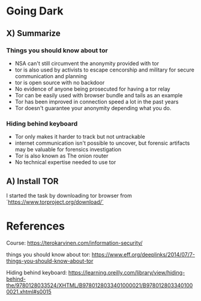 # Going Dark

## X) Summarize

### Things you should know about tor

- NSA can't still circumvent the anonymity provided with tor
- tor is also used by activists to escape cencorship and military for secure communication and planning
- tor is open source with no backdoor
- No evidence of anyone being prosecuted for having a tor relay
- Tor can be easily used with browser bundle and tails as an example
- Tor has been improved in connection speed a lot in the past years
- Tor doesn't guarantee your anonymity depending what you do.

### Hiding behind keyboard

- Tor only makes it harder to track but not untrackable
- internet communication isn't possible to uncover, but forensic artifacts may be valuable for forensics investigation
- Tor is also known as The onion router
- No technical expertise needed to use tor


## A) Install TOR

I started the task by downloading tor browser from ´https://www.torproject.org/download/´


# References

Course: https://terokarvinen.com/information-security/

things you should know about tor: https://www.eff.org/deeplinks/2014/07/7-things-you-should-know-about-tor

Hiding behind keyboard: https://learning.oreilly.com/library/view/hiding-behind-the/9780128033524/XHTML/B9780128033401000021/B9780128033401000021.xhtml#s0015

